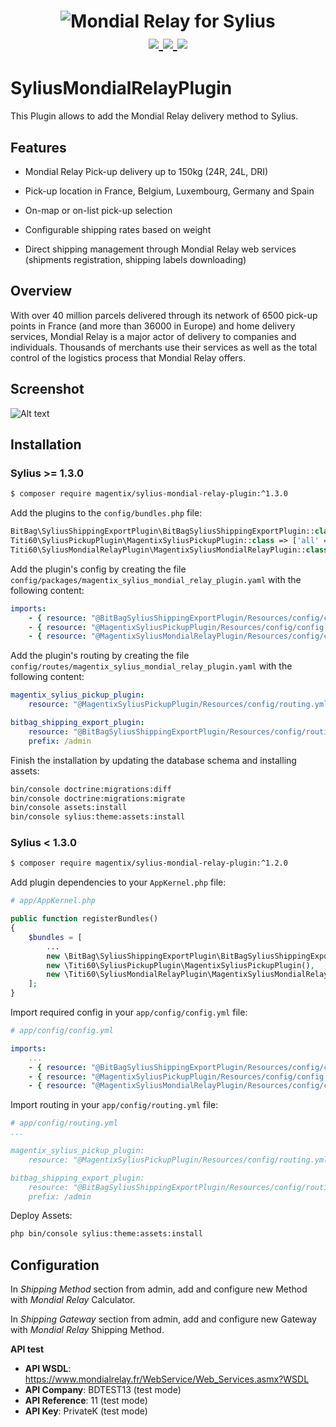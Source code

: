 <h1 align="center">
    <img src="doc/images/mondial-relay-sylius.png" alt="Mondial Relay for Sylius"/>
    <br />
    <a href="https://packagist.org/packages/magentix/sylius-mondial-relay-plugin" target="_blank">
        <img src="https://poser.pugx.org/magentix/sylius-mondial-relay-plugin/v/stable" />
    </a>
    <a href="https://packagist.org/packages/magentix/sylius-mondial-relay-plugin" target="_blank">
        <img src="https://poser.pugx.org/magentix/sylius-mondial-relay-plugin/downloads" />
    </a>
    <a href="https://packagist.org/packages/magentix/sylius-mondial-relay-plugin" target="_blank">
        <img src="https://poser.pugx.org/magentix/sylius-mondial-relay-plugin/license" />
    </a>
</h1>

# SyliusMondialRelayPlugin

This Plugin allows to add the Mondial Relay delivery method to Sylius.

## Features

* Mondial Relay Pick-up delivery up to 150kg (24R, 24L, DRI)

* Pick-up location in France, Belgium, Luxembourg, Germany and Spain

* On-map or on-list pick-up selection

* Configurable shipping rates based on weight

* Direct shipping management through Mondial Relay web services (shipments registration, shipping labels downloading)

## Overview

With over 40 million parcels delivered through its network of 6500 pick-up points in France (and more than 36000 in Europe) and home delivery services, Mondial Relay is a major actor of delivery to companies and individuals. Thousands of merchants use their services as well as the total control of the logistics process that Mondial Relay offers.

## Screenshot

![Alt text](doc/images/shipping.png "Mondial Relay Shipping Method")

## Installation

### Sylius >= 1.3.0

```bash
$ composer require magentix/sylius-mondial-relay-plugin:^1.3.0
```

Add the plugins to the `config/bundles.php` file:

```php
BitBag\SyliusShippingExportPlugin\BitBagSyliusShippingExportPlugin::class => ['all' => true],
Titi60\SyliusPickupPlugin\MagentixSyliusPickupPlugin::class => ['all' => true],
Titi60\SyliusMondialRelayPlugin\MagentixSyliusMondialRelayPlugin::class => ['all' => true],
```

Add the plugin's config by creating the file `config/packages/magentix_sylius_mondial_relay_plugin.yaml` with the following content:

```yaml
imports:
    - { resource: "@BitBagSyliusShippingExportPlugin/Resources/config/config.yml" }
    - { resource: "@MagentixSyliusPickupPlugin/Resources/config/config.yml" }
    - { resource: "@MagentixSyliusMondialRelayPlugin/Resources/config/config.yml" }
```

Add the plugin's routing by creating the file `config/routes/magentix_sylius_mondial_relay_plugin.yaml` with the following content:

```yaml
magentix_sylius_pickup_plugin:
    resource: "@MagentixSyliusPickupPlugin/Resources/config/routing.yml"

bitbag_shipping_export_plugin:
    resource: "@BitBagSyliusShippingExportPlugin/Resources/config/routing.yml"
    prefix: /admin
```

Finish the installation by updating the database schema and installing assets:

```bash
bin/console doctrine:migrations:diff
bin/console doctrine:migrations:migrate
bin/console assets:install
bin/console sylius:theme:assets:install
```

### Sylius < 1.3.0

```bash
$ composer require magentix/sylius-mondial-relay-plugin:^1.2.0
```

Add plugin dependencies to your `AppKernel.php` file:

```php
# app/AppKernel.php

public function registerBundles()
{
    $bundles = [
        ...
        new \BitBag\SyliusShippingExportPlugin\BitBagSyliusShippingExportPlugin(),
        new \Titi60\SyliusPickupPlugin\MagentixSyliusPickupPlugin(),
        new \Titi60\SyliusMondialRelayPlugin\MagentixSyliusMondialRelayPlugin(),
    ];
}
```

Import required config in your `app/config/config.yml` file:

```yaml
# app/config/config.yml

imports:
    ...
    - { resource: "@BitBagSyliusShippingExportPlugin/Resources/config/config.yml" }
    - { resource: "@MagentixSyliusPickupPlugin/Resources/config/config.yml" }
    - { resource: "@MagentixSyliusMondialRelayPlugin/Resources/config/config.yml" }
```

Import routing in your `app/config/routing.yml` file:

```yaml
# app/config/routing.yml
...

magentix_sylius_pickup_plugin:
    resource: "@MagentixSyliusPickupPlugin/Resources/config/routing.yml"

bitbag_shipping_export_plugin:
    resource: "@BitBagSyliusShippingExportPlugin/Resources/config/routing.yml"
    prefix: /admin
```

Deploy Assets:

```bash
php bin/console sylius:theme:assets:install
```

## Configuration

In *Shipping Method* section from admin, add and configure new Method with *Mondial Relay* Calculator.

In *Shipping Gateway* section from admin, add and configure new Gateway with *Mondial Relay* Shipping Method.

**API test**

* **API WSDL**: https://www.mondialrelay.fr/WebService/Web_Services.asmx?WSDL
* **API Company**: BDTEST13 (test mode)
* **API Reference**: 11 (test mode)
* **API Key**: PrivateK (test mode)